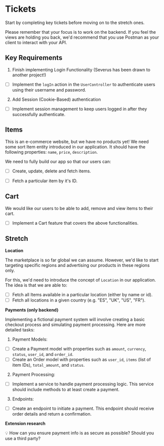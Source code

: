 # Tickets

Start by completing key tickets before moving on to the stretch ones.

Please remember that your focus is to work on the backend. If you feel the views
are holding you back, we'd recommend that you use Postman as your client to
interact with your API.

## Key Requirements

1. Finish implementing Login Functionality (Severus has been drawn to another project!)
- [ ] Implement the `logIn` action in the `UserController` to authenticate users
  using their username and password.

2. Add Session (Cookie-Based) authentication
- [ ] Implement session management to keep users logged in after they
  successfully authenticate.

<!-- OMITTED -->

## Items

This is an e-commerce website, but we have no products yet! We need some sort
Item entity introduced in our application. It should have the following
properties: `name`, `price`, `description`.

We need to fully build our app so that our users can:
- [ ] Create, update, delete and fetch items.
- [ ] Fetch a particular item by it's ID.


## Cart

We would like our users to be able to add, remove and view items to their cart. 

- [ ] Implement a Cart feature that covers the above functionalities.


## Stretch

**Location**

The marketplace is so far global we can assume. However, we'd like to start
targeting specific regions and advertising our products in these regions only.

For this, we'd need to introduce the concept of `Location` in our application.
The idea is that we are able to:

- [ ] Fetch all Items available in a particular location (either by name or id).
- [ ] Fetch all locations in a given country (e.g. "ES", "UK", "US", "FR").

**Payments (only backend)**

Implementing a fictional payment system will involve creating a basic checkout
process and simulating payment processing. Here are more detailed tasks:

1. Payment Models:

- [ ] Create a Payment model with properties such as `amount`, `currency`, `status`,
  `user_id`, and `order_id`.
- [ ] Create an Order model with properties such as `user_id`, `items` (list of item
  IDs), `total_amount`, and `status`.

2. Payment Processing:

- [ ] Implement a service to handle payment processing logic. This service
  should include methods to at least create a payment.

3. Endpoints:

- [ ] Create an endpoint to initiate a payment. This endpoint should receive
  order details and return a confirmation.

**Extension research**

:bulb: How can you ensure payment info is as secure as possible? Should you use
a third party?
